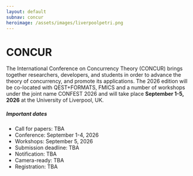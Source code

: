 ```yaml
---
layout: default
subnav: concur
heroimage: /assets/images/liverpoolpetri.png
---
```


# CONCUR

The International Conference on Concurrency Theory (CONCUR) brings together researchers, developers, and students in order to advance the theory of concurrency, and promote its applications. 
The 2026 edition will be co-located with QEST+FORMATS, FMICS and a number of workshops under the joint name CONFEST 2026 and will take place **September 1-5, 2026** at the University of Liverpool, UK.


##### Important dates

- Call for papers: TBA
- Conference:  September 1-4, 2026
- Workshops: September 5, 2026
- Submission deadline: TBA
- Notification: TBA
- Camera-ready: TBA
- Registration: TBA
